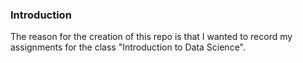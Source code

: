 ### Introduction

The reason for the creation of this repo is that I wanted to record my assignments for the class "Introduction to Data Science".
